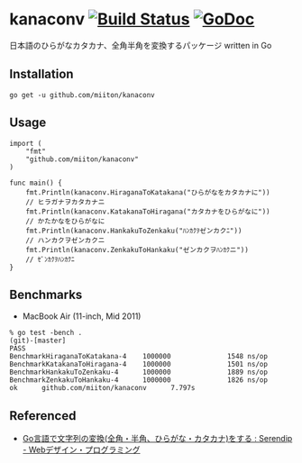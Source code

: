 # kanaconv [![Build Status](https://travis-ci.org/miiton/kanaconv.svg?branch=master)](https://travis-ci.org/miiton/jpconv) [![GoDoc](https://godoc.org/github.com/miiton/kanaconv?status.svg)](https://godoc.org/github.com/miiton/kanaconv)
日本語のひらがなカタカナ、全角半角を変換するパッケージ written in Go

## Installation

```
go get -u github.com/miiton/kanaconv
```

## Usage

```
import (
    "fmt"
    "github.com/miiton/kanaconv"
)

func main() {
    fmt.Println(kanaconv.HiraganaToKatakana("ひらがなをカタカナに"))
    // ヒラガナヲカタカナニ
    fmt.Println(kanaconv.KatakanaToHiragana("カタカナをひらがなに"))
    // かたかなをひらがなに
    fmt.Println(kanaconv.HankakuToZenkaku("ﾊﾝｶｸｦゼンカクﾆ"))
    // ハンカクヲゼンカクニ
    fmt.Println(kanaconv.ZenkakuToHankaku("ゼンカクヲﾊﾝｶｸニ"))
    // ｾﾞﾝｶｸｦﾊﾝｶｸﾆ
}
```

## Benchmarks

* MacBook Air (11-inch, Mid 2011)

```
% go test -bench .                                                                                                                                                                (git)-[master]
PASS
BenchmarkHiraganaToKatakana-4    1000000              1548 ns/op
BenchmarkKatakanaToHiragana-4    1000000              1501 ns/op
BenchmarkHankakuToZenkaku-4      1000000              1889 ns/op
BenchmarkZenkakuToHankaku-4      1000000              1826 ns/op
ok      github.com/miiton/kanaconv      7.797s
```

## Referenced

* [Go言語で文字列の変換(全角・半角、ひらがな・カタカナ)をする : Serendip - Webデザイン・プログラミング](http://www.serendip.ws/archives/6307)
